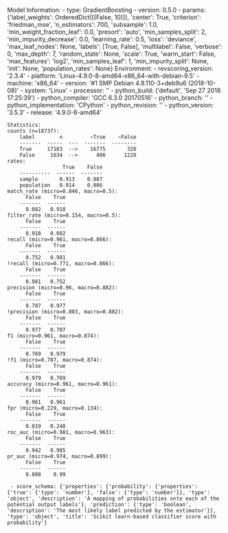 Model Information:
	 - type: GradientBoosting
	 - version: 0.5.0
	 - params: {'label_weights': OrderedDict([(False, 10)]), 'center': True, 'criterion': 'friedman_mse', 'n_estimators': 700, 'subsample': 1.0, 'min_weight_fraction_leaf': 0.0, 'presort': 'auto', 'min_samples_split': 2, 'min_impurity_decrease': 0.0, 'learning_rate': 0.5, 'loss': 'deviance', 'max_leaf_nodes': None, 'labels': [True, False], 'multilabel': False, 'verbose': 0, 'max_depth': 7, 'random_state': None, 'scale': True, 'warm_start': False, 'max_features': 'log2', 'min_samples_leaf': 1, 'min_impurity_split': None, 'init': None, 'population_rates': None}
	Environment:
	 - revscoring_version: '2.3.4'
	 - platform: 'Linux-4.9.0-8-amd64-x86_64-with-debian-9.5'
	 - machine: 'x86_64'
	 - version: '#1 SMP Debian 4.9.110-3+deb9u6 (2018-10-08)'
	 - system: 'Linux'
	 - processor: ''
	 - python_build: ('default', 'Sep 27 2018 17:25:39')
	 - python_compiler: 'GCC 6.3.0 20170516'
	 - python_branch: ''
	 - python_implementation: 'CPython'
	 - python_revision: ''
	 - python_version: '3.5.3'
	 - release: '4.9.0-8-amd64'
	
	Statistics:
	counts (n=18737):
		label        n         ~True    ~False
		-------  -----  ---  -------  --------
		True     17103  -->    16775       328
		False     1634  -->      406      1228
	rates:
		              True    False
		----------  ------  -------
		sample       0.913    0.087
		population   0.914    0.086
	match_rate (micro=0.846, macro=0.5):
		  False    True
		-------  ------
		  0.082   0.918
	filter_rate (micro=0.154, macro=0.5):
		  False    True
		-------  ------
		  0.918   0.082
	recall (micro=0.961, macro=0.866):
		  False    True
		-------  ------
		  0.752   0.981
	!recall (micro=0.771, macro=0.866):
		  False    True
		-------  ------
		  0.981   0.752
	precision (micro=0.96, macro=0.882):
		  False    True
		-------  ------
		  0.787   0.977
	!precision (micro=0.803, macro=0.882):
		  False    True
		-------  ------
		  0.977   0.787
	f1 (micro=0.961, macro=0.874):
		  False    True
		-------  ------
		  0.769   0.979
	!f1 (micro=0.787, macro=0.874):
		  False    True
		-------  ------
		  0.979   0.769
	accuracy (micro=0.961, macro=0.961):
		  False    True
		-------  ------
		  0.961   0.961
	fpr (micro=0.229, macro=0.134):
		  False    True
		-------  ------
		  0.019   0.248
	roc_auc (micro=0.981, macro=0.963):
		  False    True
		-------  ------
		  0.942   0.985
	pr_auc (micro=0.974, macro=0.899):
		  False    True
		-------  ------
		  0.808    0.99
	
	 - score_schema: {'properties': {'probability': {'properties': {'true': {'type': 'number'}, 'false': {'type': 'number'}}, 'type': 'object', 'description': 'A mapping of probabilities onto each of the potential output labels'}, 'prediction': {'type': 'boolean', 'description': 'The most likely label predicted by the estimator'}}, 'type': 'object', 'title': 'Scikit learn-based classifier score with probability'}

